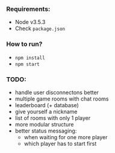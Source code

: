 ### Requirements:
- Node v3.5.3
- Check `package.json`

### How to run?
- `npm install`
- `npm start`

### TODO:
- handle user disconnectons better
- multiple game rooms with chat rooms
- leaderboard (+ database)
- give yourself a nickname
- list of rooms with only 1 player
- more modular structure
- better status messaging:
    - when waiting for one more player
    - which player has to start first

